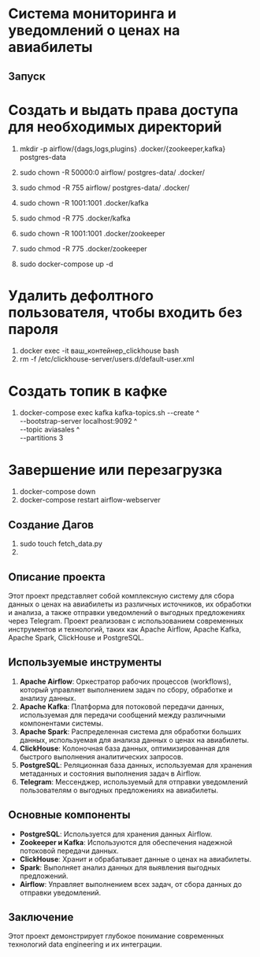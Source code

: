 # Система мониторинга и уведомлений о ценах на авиабилеты

## Запуск

# Создать и выдать права доступа для необходимых директорий

1. mkdir -p airflow/{dags,logs,plugins} .docker/{zookeeper,kafka} postgres-data
2. sudo chown -R 50000:0 airflow/ postgres-data/ .docker/
3. sudo chmod -R 755 airflow/ postgres-data/ .docker/
4. sudo chown -R 1001:1001 .docker/kafka
5. sudo chmod -R 775 .docker/kafka

7. sudo chown -R 1001:1001 .docker/zookeeper
8. sudo chmod -R 775 .docker/zookeeper

9. sudo docker-compose up -d

# Удалить дефолтного пользователя, чтобы входить без пароля
1. docker exec -it ваш_контейнер_clickhouse bash
2. rm -f /etc/clickhouse-server/users.d/default-user.xml

# Создать топик в кафке
1. docker-compose exec kafka kafka-topics.sh --create ^ \
  --bootstrap-server localhost:9092 ^ \
  --topic aviasales ^ \
  --partitions 3

# Завершение или перезагрузка 
1. docker-compose down
2. docker-compose restart airflow-webserver

## Создание Дагов

1. sudo touch fetch_data.py
2. 

## Описание проекта

Этот проект представляет собой комплексную систему для сбора данных о ценах на авиабилеты из различных источников, их обработки и анализа, а также отправки уведомлений о выгодных предложениях через Telegram. Проект реализован с использованием современных инструментов и технологий, таких как Apache Airflow, Apache Kafka, Apache Spark, ClickHouse и PostgreSQL.

## Используемые инструменты

1. **Apache Airflow**: Оркестратор рабочих процессов (workflows), который управляет выполнением задач по сбору, обработке и анализу данных.
2. **Apache Kafka**: Платформа для потоковой передачи данных, используемая для передачи сообщений между различными компонентами системы.
3. **Apache Spark**: Распределенная система для обработки больших данных, используемая для анализа данных о ценах на авиабилеты.
4. **ClickHouse**: Колоночная база данных, оптимизированная для быстрого выполнения аналитических запросов.
5. **PostgreSQL**: Реляционная база данных, используемая для хранения метаданных и состояния выполнения задач в Airflow.
6. **Telegram**: Мессенджер, используемый для отправки уведомлений пользователям о выгодных предложениях на авиабилеты.

## Основные компоненты

- **PostgreSQL**: Используется для хранения данных Airflow.
- **Zookeeper и Kafka**: Используются для обеспечения надежной потоковой передачи данных.
- **ClickHouse**: Хранит и обрабатывает данные о ценах на авиабилеты.
- **Spark**: Выполняет анализ данных для выявления выгодных предложений.
- **Airflow**: Управляет выполнением всех задач, от сбора данных до отправки уведомлений.

## Заключение

Этот проект демонстрирует глубокое понимание современных технологий data engineering и их интеграции.
